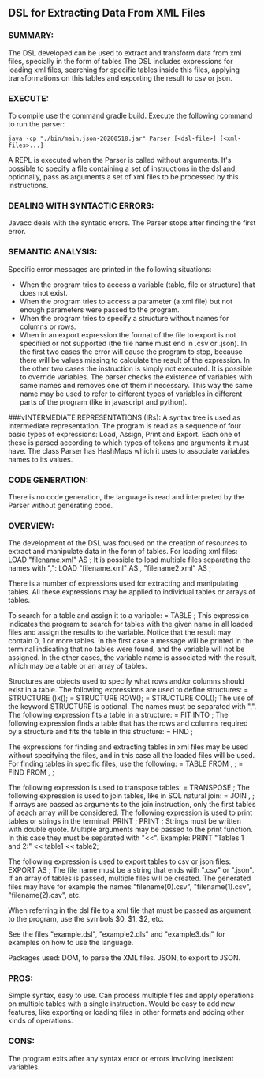 ## DSL for Extracting Data From XML Files

### SUMMARY:
The DSL developed can be used to extract and transform data from xml files, specially in the form of tables
The DSL includes expressions for loading xml files, searching for specific tables inside this files, applying transformations on this tables and exporting the result to csv or json.


### EXECUTE:
To compile use the command gradle build.
Execute the following command to run the parser:
```
java -cp "./bin/main;json-20200518.jar" Parser [<dsl-file>] [<xml-files>...]
```
A REPL is executed when the Parser is called without arguments.
It's possible to specify a file containing a set of instructions in the dsl and, optionally, pass as arguments a set of xml files to be processed by this instructions.


### DEALING WITH SYNTACTIC ERRORS:
Javacc deals with the syntatic errors. The Parser stops after finding the first error.

### SEMANTIC ANALYSIS:
Specific error messages are printed in the following situations:
 - When the program tries to access a variable (table, file or structure) that does not exist.
 - When the program tries to access a parameter (a xml file) but not enough parameters were passed to the program.
 - When the program tries to specify a structure without names for columns or rows.
 - When in an export expression the format of the file to export is not specified or not supported (the file name must end in .csv or .json).
In the first two cases the error will cause the program to stop, because there will be values missing to calculate the result of the expression.
In the other two cases the instruction is simply not executed. 
It is possible to override variables. The parser checks the existence of variables with same names and removes one of them if necessary.
This way the same name may be used to refer to different types of variables in different parts of the program (like in javascript and python).


###vINTERMEDIATE REPRESENTATIONS (IRs): 
A syntax tree is used as Intermediate representation. 
The program is read as a sequence of four basic types of expressions: Load, Assign, Print and Export. 
Each one of these is parsed according to which types of tokens and arguments it must have.
The class Parser has HashMaps which it uses to associate variables names to its values.


### CODE GENERATION: 
There is no code generation, the language is read and interpreted by the Parser without generating code.

### OVERVIEW: 
The development of the DSL was focused on the creation of resources to extract and manipulate data in the form of tables.
For loading xml files:
LOAD "filename.xml" AS <variable-name>;
It is possible to load multiple files separating the names with ",":
LOAD "filename.xml" AS <variable-name>, "filename2.xml" AS <variable-name2>;

There is a number of expressions used for extracting and manipulating tables.
All these expressions may be applied to individual tables or arrays of tables.

To search for a table and assign it to a variable:
<variable-name> = TABLE <table-name>;
This expression indicates the program to search for tables with the given name in all loaded files and assign the results to the variable.
Notice that the result may contain 0, 1 or more tables. In the first case a message will be printed in the terminal indicating that no tables were found, and the variable will not be assigned.
In the other cases, the variable name is associated with the result, which may be a table or an array of tables.

Structures are objects used to specify what rows and/or columns should exist in a table.
The following expressions are used to define structures:
<variable-name> = STRUCTURE (<rows-names>)x(<columns-names>);
<variable-name> = STRUCTURE ROW(<rows-names>);
<variable-name> = STRUCTURE COL(<columns-names>);
The use of the keyword STRUCTURE is optional. The names must be separated with ",".
The following expression fits a table in a structure:
<table-name> = FIT <table-name> INTO <structure-name>;
The following expression finds a table that has the rows and columns required by a structure and fits the table in this structure:
<variable-name> = FIND <structure-name>;

The expressions for finding and extracting tables in xml files may be used without specifying the files, and in this case all the loaded files will be used.
For finding tables in specific files, use the following:
<variable-name> = TABLE <table-name> FROM <file-variable1>, <file-variable2>;
<variable-name> = FIND <structure-name> FROM <file-variable1>, <file-variable2>;

The following expression is used to transpose tables:
<table-name> = TRANSPOSE <table-name>;
The following expression is used to join tables, like in SQL natural join:
<table-name3> = JOIN <table-name>, <table-name2>;
If arrays are passed as arguments to the join instruction, only the first tables of aeach array will be considered.
The following expression is used to print tables or strings in the terminal:
PRINT <table-name>;
PRINT <string>;
Strings must be written with double quote.
Multiple arguments may be passed to the print function. In this case they must be separated with "<<".
Example:
PRINT "Tables 1 and 2:" << table1 << table2;

The following expression is used to export tables to csv or json files:
EXPORT <variable-name> AS <file-name>;
The file name must be a string that ends with ".csv" or ".json".
If an array of tables is passed, multiple files will be created.
The generated files may have for example the names "filename(0).csv", "filename(1).csv", "filename(2).csv", etc.

When referring in the dsl file to a xml file that must be passed as argument to the program, use the symbols $0, $1, $2, etc.

See the files "example.dsl", "example2.dls" and "example3.dsl" for examples on how to use the language.

Packages used:
DOM, to parse the XML files.
JSON, to export to JSON.


### PROS:
Simple syntax, easy to use. 
Can process multiple files and apply operations on multiple tables with a single instruction.
Would be easy to add new features, like exporting or loading files in other formats and adding other kinds of operations.

### CONS:
The program exits after any syntax error or errors involving inexistent variables.



